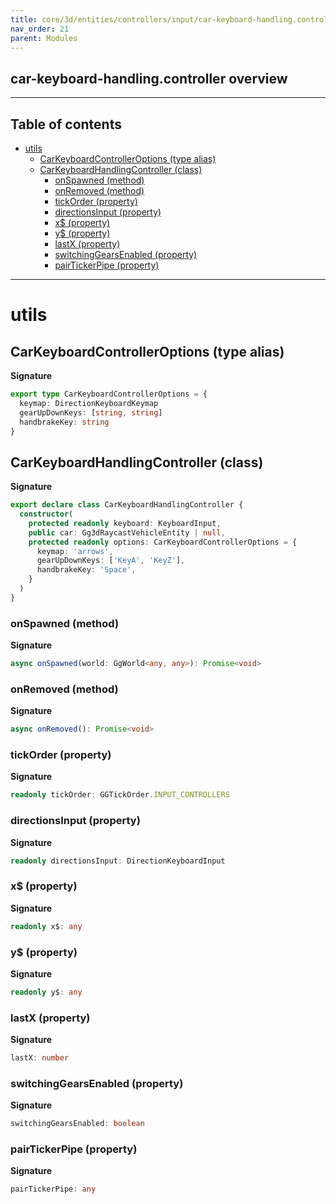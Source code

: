 ```yaml
---
title: core/3d/entities/controllers/input/car-keyboard-handling.controller.ts
nav_order: 21
parent: Modules
---
```


## car-keyboard-handling.controller overview

---

<h2 class="text-delta">Table of contents</h2>

- [utils](#utils)
  - [CarKeyboardControllerOptions (type alias)](#carkeyboardcontrolleroptions-type-alias)
  - [CarKeyboardHandlingController (class)](#carkeyboardhandlingcontroller-class)
    - [onSpawned (method)](#onspawned-method)
    - [onRemoved (method)](#onremoved-method)
    - [tickOrder (property)](#tickorder-property)
    - [directionsInput (property)](#directionsinput-property)
    - [x$ (property)](#x-property)
    - [y$ (property)](#y-property)
    - [lastX (property)](#lastx-property)
    - [switchingGearsEnabled (property)](#switchinggearsenabled-property)
    - [pairTickerPipe (property)](#pairtickerpipe-property)

---

# utils

## CarKeyboardControllerOptions (type alias)

**Signature**

```ts
export type CarKeyboardControllerOptions = {
  keymap: DirectionKeyboardKeymap
  gearUpDownKeys: [string, string]
  handbrakeKey: string
}
```

## CarKeyboardHandlingController (class)

**Signature**

```ts
export declare class CarKeyboardHandlingController {
  constructor(
    protected readonly keyboard: KeyboardInput,
    public car: Gg3dRaycastVehicleEntity | null,
    protected readonly options: CarKeyboardControllerOptions = {
      keymap: 'arrows',
      gearUpDownKeys: ['KeyA', 'KeyZ'],
      handbrakeKey: 'Space',
    }
  )
}
```

### onSpawned (method)

**Signature**

```ts
async onSpawned(world: GgWorld<any, any>): Promise<void>
```

### onRemoved (method)

**Signature**

```ts
async onRemoved(): Promise<void>
```

### tickOrder (property)

**Signature**

```ts
readonly tickOrder: GGTickOrder.INPUT_CONTROLLERS
```

### directionsInput (property)

**Signature**

```ts
readonly directionsInput: DirectionKeyboardInput
```

### x$ (property)

**Signature**

```ts
readonly x$: any
```

### y$ (property)

**Signature**

```ts
readonly y$: any
```

### lastX (property)

**Signature**

```ts
lastX: number
```

### switchingGearsEnabled (property)

**Signature**

```ts
switchingGearsEnabled: boolean
```

### pairTickerPipe (property)

**Signature**

```ts
pairTickerPipe: any
```
